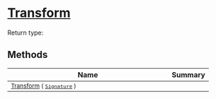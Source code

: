 # [Transform](./FillPenUpDurations-100663739.md)


Return type:
## Methods

| Name | Summary | 
| --- | --- | 
| <sub>[Transform](./FillPenUpDurations-100663739.md) ( [`Signature`](./../../../../Signature.md) )</sub><img width=200/>| <sub></sub>| <br>


